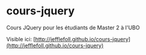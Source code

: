 # cours-jquery
Cours JQuery pour les étudiants de Master 2 à l'UBO 


Visible ici: [http://jefflefoll.github.io/cours-jquery](http://jefflefoll.github.io/cours-jquery)
